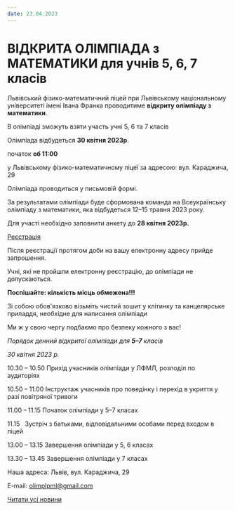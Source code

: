 ```yaml
---
date: 23.04.2023
---
```

# ВІДКРИТА ОЛІМПІАДА з МАТЕМАТИКИ  для учнів 5, 6, 7 класів

Львівський фізико-математичний ліцей при Львівському національному університеті імені Івана Франка проводитиме **відкриту олімпіаду з математики**.

В олімпіаді зможуть взяти участь учні 5, 6 та 7 класів

Олімпіада відбудеться **30 квітня 2023р**.

початок **об 11:00**

у Львівському фізико-математичному ліцеї за адресою: вул. Караджича, 29

Олімпіада проводиться у письмовій формі.

За результатами олімпіади буде сформована команда на Всеукраїнську олімпіаду з математики, яка відбудеться 12–15 травня 2023 року.

Для участі необхідно заповнити анкету до **28 квітня 2023р.**

[Реєстрація](https://docs.google.com/forms/d/1v0UsdHJYEvUionnRk2k7KAGDxq-sc5fsFsw0CqAdAuw/edit)

Після реєстрації протягом доби на вашу електронну адресу прийде запрошення.

Учні, які не пройшли електронну реєстрацію, до олімпіади не допускаються.

**Поспішайте: кількість місць обмежена!!!**

Зі собою обов'язково візьміть чистий зошит у клітинку та канцелярське приладдя, необхідне для написання олімпіади

Ми ж у свою чергу подбаємо про безпеку кожного з вас!

*Порядок денний відкритої олімпіади для **5–7** класів*

*30 квітня 2023 р.*

10.30 – 10.50 Прихід учасників олімпіади у ЛФМЛ, розподіл по аудиторіях

10.50 – 11.00 Інструктаж учасників про поведінку і перехід в укриття у разі повітряної тривоги

11.00 – 11.15 Початок олімпіади у 5–7 класах

11.15   Зустріч з батьками, відповідальними особами перед входом в ліцей

13.00 – 13.15 Завершення олімпіади у 5, 6 класах

13.30 – 13.45 Завершення олімпіади у 7 класах

Наша адреса: Львів, вул. Караджича, 29

E-mail: olimplpml@gmail.com

[Читати усі новини](/news)
